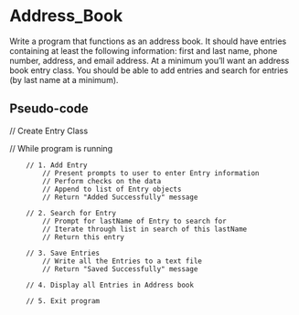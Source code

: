# Address_Book

Write a program that functions as an address book. It should have entries containing at least the following information: first and last name, phone number, address, and email address. At a minimum you’ll want an address book entry class. You should be able to add entries and search for entries (by last name at a minimum).

Pseudo-code
------------
// Create Entry Class

// While program is running

		// 1. Add Entry
			// Present prompts to user to enter Entry information
			// Perform checks on the data
			// Append to list of Entry objects
			// Return "Added Successfully" message

		// 2. Search for Entry
			// Prompt for lastName of Entry to search for
			// Iterate through list in search of this lastName
			// Return this entry

		// 3. Save Entries
			// Write all the Entries to a text file
			// Return "Saved Successfully" message

		// 4. Display all Entries in Address book

		// 5. Exit program


